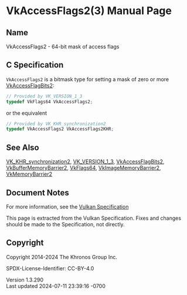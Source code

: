# VkAccessFlags2(3) Manual Page

## Name

VkAccessFlags2 - 64-bit mask of access flags



## <a href="#_c_specification" class="anchor"></a>C Specification

`VkAccessFlags2` is a bitmask type for setting a mask of zero or more
[VkAccessFlagBits2](https://registry.khronos.org/vulkan/specs/1.3-extensions/man/html/VkAccessFlagBits2.html):

``` c
// Provided by VK_VERSION_1_3
typedef VkFlags64 VkAccessFlags2;
```

or the equivalent

``` c
// Provided by VK_KHR_synchronization2
typedef VkAccessFlags2 VkAccessFlags2KHR;
```

## <a href="#_see_also" class="anchor"></a>See Also

[VK_KHR_synchronization2](https://registry.khronos.org/vulkan/specs/1.3-extensions/man/html/VK_KHR_synchronization2.html),
[VK_VERSION_1_3](https://registry.khronos.org/vulkan/specs/1.3-extensions/man/html/VK_VERSION_1_3.html),
[VkAccessFlagBits2](https://registry.khronos.org/vulkan/specs/1.3-extensions/man/html/VkAccessFlagBits2.html),
[VkBufferMemoryBarrier2](https://registry.khronos.org/vulkan/specs/1.3-extensions/man/html/VkBufferMemoryBarrier2.html),
[VkFlags64](https://registry.khronos.org/vulkan/specs/1.3-extensions/man/html/VkFlags64.html),
[VkImageMemoryBarrier2](https://registry.khronos.org/vulkan/specs/1.3-extensions/man/html/VkImageMemoryBarrier2.html),
[VkMemoryBarrier2](https://registry.khronos.org/vulkan/specs/1.3-extensions/man/html/VkMemoryBarrier2.html)

## <a href="#_document_notes" class="anchor"></a>Document Notes

For more information, see the <a
href="https://registry.khronos.org/vulkan/specs/1.3-extensions/html/vkspec.html#VkAccessFlags2"
target="_blank" rel="noopener">Vulkan Specification</a>

This page is extracted from the Vulkan Specification. Fixes and changes
should be made to the Specification, not directly.

## <a href="#_copyright" class="anchor"></a>Copyright

Copyright 2014-2024 The Khronos Group Inc.

SPDX-License-Identifier: CC-BY-4.0

Version 1.3.290  
Last updated 2024-07-11 23:39:16 -0700
